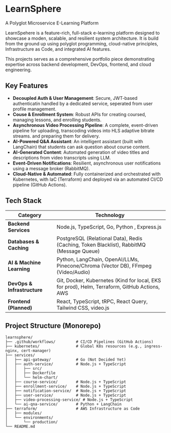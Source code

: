 # LearnSphere

A Polyglot Microservice E-Learning Platform

LearnSpehere is a feature-rich, full-stack e-learning platform designed to showcase a moden, scalable, and resilient system architecture. It is build from the ground up using polyglot programming, cloud-native principles, Infrastructure as Code, and integrated AI features.

This projects serves as a comprehensive portfolio piece demonstrating expertise across backend development, DevOps, frontend, and cloud engineering.

## Key Features

- **Decoupled Auth & User Management**: Secure, JWT-based authenticatin handled by a dedicated service, seperated from user profile management.
- **Couse & Enrollment System**: Robust APIs for creating coursed, managing lessons, and enrolling students.
- **Asynchronous Video Processing Pipeline**: A complete, event-driven pipeline for uploading, transcoding videos into HLS adaptive bitrate streams. and preparing them for delivery.
- **AI-Powered Q&A Assistant**: An intelligent assistant (built with LangChain) that students can ask question about course content.
- **AI-Generated Content**: Automated generation of video titles and descriptions from video transcripts using LLM.
- **Event-Driven Notifications**: Resilient, asynchronous user notifications using a message broker (RabbitMQ).
- **Cloud-Native & Automated**: Fully containerized and orchestrated with Kubernetes, with IaC (Terraform) and deployed via an automated CI/CD pipeline (GitHub Actions).

## Tech Stack

| **Category**                | Technology                                                                                   |
| --------------------------- | -------------------------------------------------------------------------------------------- |
| **Backend Services**        | Node.js, TypeScript, Go, Python , Express.js                                                 |
| **Databases & Caching**     | PostgreSQL (Relational Data), Redis (Caching, Token Blacklist), RabbitMQ (Message Queue)     |
| **AI & Machine Learning**   | Python, LangChain, OpenAI/LLMs, Pinecone/Chroma (Vector DB), FFmpeg (Video/Audio)            |
| **DevOps & Infrastructure** | Git, Docker, Kubernetes (Kind for local, EKS for prod), Helm, Terraform, GitHub Actions, AWS |
| **Frontend (Planned)**      | React, TypeScript, tRPC, React Query, Tailwind CSS, video.js                                 |

## Project Structure (Monorepo)

```
learnsphere/
├── .github/workflows/         # CI/CD Pipelines (GitHub Actions)
├── kubernetes/                # Global K8s resources (e.g., ingress-nginx, cert-manager)
├── services/
│   ├── api-gateway/           # Go (Not Decided Yet)
│   ├── auth-service/          # Node.js + TypeScript
│   │   ├── src/
│   │   ├── Dockerfile
│   │   └── helm-chart/
│   ├── course-service/        # Node.js + TypeScript
│   ├── enrollment-service/    # Node.js + TypeScript
│   ├── notification-service/  # Node.js + TypeScript
│   ├── user-service/          # Node.js + TypeScript
│   ├── video-processing-service/ # Node.js + TypeScript
│   └── ai-qna-service/        # Python + LangChain
├── terraform/                 # AWS Infrastructure as Code
│   ├── modules/
│   └── environments/
│       └── production/
└── README.md
```
